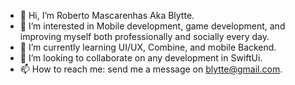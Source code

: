 - 👋 Hi, I’m Roberto Mascarenhas Aka Blytte.
- 👀 I’m interested in Mobile development, game development, and improving myself both professionally and socially every day.
- 🌱 I’m currently learning UI/UX, Combine, and mobile Backend.
- 💞️ I’m looking to collaborate on any development in SwiftUi.
- 📫 How to reach me: send me a message on blytte@gmail.com.

<!---
Blytte1/Blytte1 is a ✨ special ✨ repository because its `README.md` (this file) appears on your GitHub profile.
You can click the Preview link to take a look at your changes.
--->
